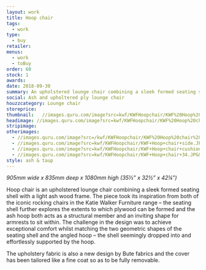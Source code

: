 ```yaml
---
layout: work
title: Hoop chair
tags:
  - work
type:
  - buy
retailer:
menus:
  - work
  - toBuy
order: 60
stock: 1
awards:
date: 2018-09-30
summary: An upholstered lounge chair combining a sleek formed seating shell with a light ash wood frame.
social: Ash and upholtered ply lounge chair
houzzcategory: Lounge chair
storeprice: 
thumbnail:   //images.quru.com/image?src=kwf/KWFHoopchair/KWF%20Hoop%20chair%20cushion%2034.JPG&angle=90&bottom=0.86875&top=0.14063&fill=auto&strip=1&width=175&height=175
headimage: //images.quru.com/image?src=kwf/KWFHoopchair/KWF%20Hoop%20chair%20cushion%2034.JPG&angle=90&bottom=0.91875&top=0.05625&strip=1
stripimage: 
otherimages:
  - //images.quru.com/image?src=/kwf/KWFHoopchair/KWF%20Hoop%20chair%20back%2034.JPG&angle=90&top=0.1&bottom=0.9&fill=auto&strip=1
  - //images.quru.com/image?src=kwf/KWFHoopchair/KWF+Hoop+chair+side.JPG&top=0.1&bottom=0.9&angle=90&fill=auto&strip=1
  - //images.quru.com/image?src=kwf/KWFHoopchair/KWF+Hoop+chair+cushion+34.JPG&top=0.1&bottom=0.9&angle=90&fill=auto&strip=1
  - //images.quru.com/image?src=kwf/KWFHoopchair/KWF+Hoop+chair+34.JPG&top=0.13&bottom=0.9&angle=90&fill=auto&strip=1
style: ash & taup
---
```

_905mm wide x 835mm deep x 1080mm high (35&#8531;&rdquo; x 32&frac12;&rdquo; x 42&frac14;&rdquo;)_

Hoop chair is an upholstered lounge chair combining a sleek formed seating shell with a light ash wood frame. The piece took its inspiration from both of the iconic rocking chairs in the Katie Walker Furniture range – the seating shell further explores the extents to which plywood can be formed and the ash hoop both acts as a structural member and an inviting shape for armrests to sit within. The challenge in the design was to achieve exceptional comfort whilst matching the two geometric shapes of the seating shell and the angled hoop – the shell seemingly dropped into and effortlessly supported by the hoop.

The upholstery fabric is also a new design by Bute fabrics and the cover has been tailored like a fine coat so as to be fully removable.
